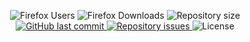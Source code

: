 <p align="center">
  <img alt="Firefox Users" src="https://img.shields.io/amo/users/whatsapp-redesign-dark?color=brightgreen">
    
  <img alt="Firefox Downloads" src="https://img.shields.io/amo/dw/whatsapp-redesign-dark?color=brightgreen">

  <img alt="Repository size" src="https://img.shields.io/github/repo-size/johnendz/Firefox-Extension-Whatsapp-Redesign-Dark?color=brightgreen">
  
  <a href="https://github.com/johnendz/Firefox-Extension-Whatsapp-Redesign-Dark/commits/master">
    <img alt="GitHub last commit" src="https://img.shields.io/github/last-commit/johnendz/Firefox-Extension-Whatsapp-Redesign-Dark?color=brightgreen">
  </a>

  <a href="https://github.com/johnendz/Firefox-Extension-Whatsapp-Redesign-Darkk/issues">
    <img alt="Repository issues" src="https://img.shields.io/github/issues/johnendz/Firefox-Extension-Whatsapp-Redesign-Dark?color=brightgreen">
  </a>

  <img alt="License" src="https://img.shields.io/badge/license-MIT-brightgreen">
</p>

